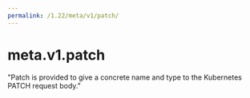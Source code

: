 ```yaml
---
permalink: /1.22/meta/v1/patch/
---
```


# meta.v1.patch

"Patch is provided to give a concrete name and type to the Kubernetes PATCH request body."